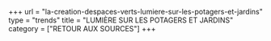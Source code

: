 +++
url = "la-creation-despaces-verts-lumiere-sur-les-potagers-et-jardins"
type = "trends"
title = "LUMIÈRE SUR LES POTAGERS ET JARDINS"
category = ["RETOUR AUX SOURCES"]
+++
